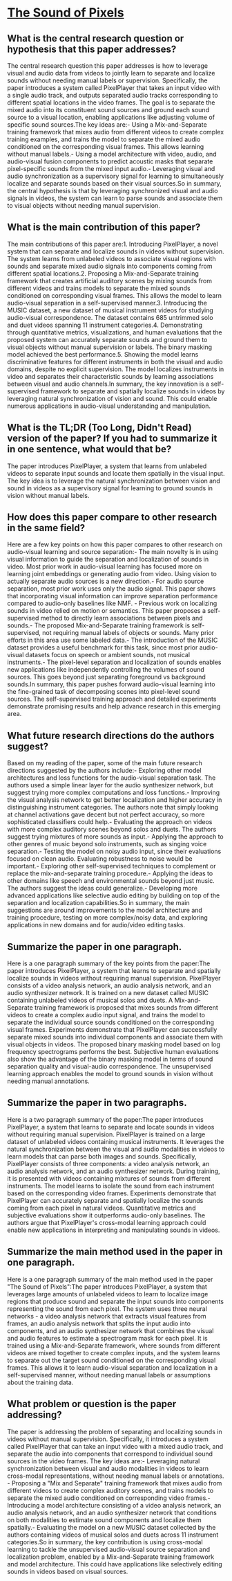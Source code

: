 # [The Sound of Pixels](https://arxiv.org/abs/1804.03160)

## What is the central research question or hypothesis that this paper addresses?

The central research question this paper addresses is how to leverage visual and audio data from videos to jointly learn to separate and localize sounds without needing manual labels or supervision. Specifically, the paper introduces a system called PixelPlayer that takes an input video with a single audio track, and outputs separated audio tracks corresponding to different spatial locations in the video frames. The goal is to separate the mixed audio into its constituent sound sources and ground each sound source to a visual location, enabling applications like adjusting volume of specific sound sources.The key ideas are:- Using a Mix-and-Separate training framework that mixes audio from different videos to create complex training examples, and trains the model to separate the mixed audio conditioned on the corresponding visual frames. This allows learning without manual labels.- Using a model architecture with video, audio, and audio-visual fusion components to predict acoustic masks that separate pixel-specific sounds from the mixed input audio.- Leveraging visual and audio synchronization as a supervisory signal for learning to simultaneously localize and separate sounds based on their visual sources.So in summary, the central hypothesis is that by leveraging synchronized visual and audio signals in videos, the system can learn to parse sounds and associate them to visual objects without needing manual supervision.


## What is the main contribution of this paper?

The main contributions of this paper are:1. Introducing PixelPlayer, a novel system that can separate and localize sounds in videos without supervision. The system learns from unlabeled videos to associate visual regions with sounds and separate mixed audio signals into components coming from different spatial locations.2. Proposing a Mix-and-Separate training framework that creates artificial auditory scenes by mixing sounds from different videos and trains models to separate the mixed sounds conditioned on corresponding visual frames. This allows the model to learn audio-visual separation in a self-supervised manner.3. Introducing the MUSIC dataset, a new dataset of musical instrument videos for studying audio-visual correspondence. The dataset contains 685 untrimmed solo and duet videos spanning 11 instrument categories.4. Demonstrating through quantitative metrics, visualizations, and human evaluations that the proposed system can accurately separate sounds and ground them to visual objects without manual supervision or labels. The binary masking model achieved the best performance.5. Showing the model learns discriminative features for different instruments in both the visual and audio domains, despite no explicit supervision. The model localizes instruments in video and separates their characteristic sounds by learning associations between visual and audio channels.In summary, the key innovation is a self-supervised framework to separate and spatially localize sounds in videos by leveraging natural synchronization of vision and sound. This could enable numerous applications in audio-visual understanding and manipulation.


## What is the TL;DR (Too Long, Didn't Read) version of the paper? If you had to summarize it in one sentence, what would that be?

The paper introduces PixelPlayer, a system that learns from unlabeled videos to separate input sounds and locate them spatially in the visual input. The key idea is to leverage the natural synchronization between vision and sound in videos as a supervisory signal for learning to ground sounds in vision without manual labels.


## How does this paper compare to other research in the same field?

Here are a few key points on how this paper compares to other research on audio-visual learning and source separation:- The main novelty is in using visual information to guide the separation and localization of sounds in video. Most prior work in audio-visual learning has focused more on learning joint embeddings or generating audio from video. Using vision to actually separate audio sources is a new direction.- For audio source separation, most prior work uses only the audio signal. This paper shows that incorporating visual information can improve separation performance compared to audio-only baselines like NMF. - Previous work on localizing sounds in video relied on motion or semantics. This paper proposes a self-supervised method to directly learn associations between pixels and sounds.- The proposed Mix-and-Separate training framework is self-supervised, not requiring manual labels of objects or sounds. Many prior efforts in this area use some labeled data.- The introduction of the MUSIC dataset provides a useful benchmark for this task, since most prior audio-visual datasets focus on speech or ambient sounds, not musical instruments.- The pixel-level separation and localization of sounds enables new applications like independently controlling the volumes of sound sources. This goes beyond just separating foreground vs background sounds.In summary, this paper pushes forward audio-visual learning into the fine-grained task of decomposing scenes into pixel-level sound sources. The self-supervised training approach and detailed experiments demonstrate promising results and help advance research in this emerging area.


## What future research directions do the authors suggest?

Based on my reading of the paper, some of the main future research directions suggested by the authors include:- Exploring other model architectures and loss functions for the audio-visual separation task. The authors used a simple linear layer for the audio synthesizer network, but suggest trying more complex computations and loss functions.- Improving the visual analysis network to get better localization and higher accuracy in distinguishing instrument categories. The authors note that simply looking at channel activations gave decent but not perfect accuracy, so more sophisticated classifiers could help.- Evaluating the approach on videos with more complex auditory scenes beyond solos and duets. The authors suggest trying mixtures of more sounds as input.- Applying the approach to other genres of music beyond solo instruments, such as singing voice separation.- Testing the model on noisy audio input, since their evaluations focused on clean audio. Evaluating robustness to noise would be important.- Exploring other self-supervised techniques to complement or replace the mix-and-separate training procedure.- Applying the ideas to other domains like speech and environmental sounds beyond just music. The authors suggest the ideas could generalize.- Developing more advanced applications like selective audio editing by building on top of the separation and localization capabilities.So in summary, the main suggestions are around improvements to the model architecture and training procedure, testing on more complex/noisy data, and exploring applications in new domains and for audio/video editing tasks.


## Summarize the paper in one paragraph.

Here is a one paragraph summary of the key points from the paper:The paper introduces PixelPlayer, a system that learns to separate and spatially localize sounds in videos without requiring manual supervision. PixelPlayer consists of a video analysis network, an audio analysis network, and an audio synthesizer network. It is trained on a new dataset called MUSIC containing unlabeled videos of musical solos and duets. A Mix-and-Separate training framework is proposed that mixes sounds from different videos to create a complex audio input signal, and trains the model to separate the individual source sounds conditioned on the corresponding visual frames. Experiments demonstrate that PixelPlayer can successfully separate mixed sounds into individual components and associate them with visual objects in videos. The proposed binary masking model based on log frequency spectrograms performs the best. Subjective human evaluations also show the advantage of the binary masking model in terms of sound separation quality and visual-audio correspondence. The unsupervised learning approach enables the model to ground sounds in vision without needing manual annotations.


## Summarize the paper in two paragraphs.

Here is a two paragraph summary of the paper:The paper introduces PixelPlayer, a system that learns to separate and locate sounds in videos without requiring manual supervision. PixelPlayer is trained on a large dataset of unlabeled videos containing musical instruments. It leverages the natural synchronization between the visual and audio modalities in videos to learn models that can parse both images and sounds. Specifically, PixelPlayer consists of three components: a video analysis network, an audio analysis network, and an audio synthesizer network. During training, it is presented with videos containing mixtures of sounds from different instruments. The model learns to isolate the sound from each instrument based on the corresponding video frames. Experiments demonstrate that PixelPlayer can accurately separate and spatially localize the sounds coming from each pixel in natural videos. Quantitative metrics and subjective evaluations show it outperforms audio-only baselines. The authors argue that PixelPlayer's cross-modal learning approach could enable new applications in interpreting and manipulating sounds in videos.


## Summarize the main method used in the paper in one paragraph.

Here is a one paragraph summary of the main method used in the paper "The Sound of Pixels":The paper introduces PixelPlayer, a system that leverages large amounts of unlabeled videos to learn to localize image regions that produce sound and separate the input sounds into components representing the sound from each pixel. The system uses three neural networks - a video analysis network that extracts visual features from frames, an audio analysis network that splits the input audio into components, and an audio synthesizer network that combines the visual and audio features to estimate a spectrogram mask for each pixel. It is trained using a Mix-and-Separate framework, where sounds from different videos are mixed together to create complex inputs, and the system learns to separate out the target sound conditioned on the corresponding visual frames. This allows it to learn audio-visual separation and localization in a self-supervised manner, without needing manual labels or assumptions about the training data.


## What problem or question is the paper addressing?

The paper is addressing the problem of separating and localizing sounds in videos without manual supervision. Specifically, it introduces a system called PixelPlayer that can take an input video with a mixed audio track, and separate the audio into components that correspond to individual sound sources in the video frames. The key ideas are:- Leveraging natural synchronization between visual and audio modalities in videos to learn cross-modal representations, without needing manual labels or annotations. - Proposing a "Mix and Separate" training framework that mixes audio from different videos to create complex auditory scenes, and trains models to separate the mixed audio conditioned on corresponding video frames.- Introducing a model architecture consisting of a video analysis network, an audio analysis network, and an audio synthesizer network that conditions on both modalities to estimate sound components and localize them spatially.- Evaluating the model on a new MUSIC dataset collected by the authors containing videos of musical solos and duets across 11 instrument categories.So in summary, the key contribution is using cross-modal learning to tackle the unsupervised audio-visual source separation and localization problem, enabled by a Mix-and-Separate training framework and model architecture. This could have applications like selectively editing sounds in videos based on visual sources.
